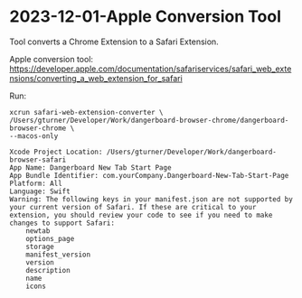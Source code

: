 # 2023-12-01-Apple Conversion Tool

Tool converts a Chrome Extension to a Safari Extension.

Apple conversion tool:  
https://developer.apple.com/documentation/safariservices/safari_web_extensions/converting_a_web_extension_for_safari

Run:
```
xcrun safari-web-extension-converter \
/Users/gturner/Developer/Work/dangerboard-browser-chrome/dangerboard-browser-chrome \
--macos-only
```

```
Xcode Project Location: /Users/gturner/Developer/Work/dangerboard-browser-safari
App Name: Dangerboard New Tab Start Page
App Bundle Identifier: com.yourCompany.Dangerboard-New-Tab-Start-Page
Platform: All
Language: Swift
Warning: The following keys in your manifest.json are not supported by your current version of Safari. If these are critical to your extension, you should review your code to see if you need to make changes to support Safari:
	newtab
	options_page
	storage
	manifest_version
	version
	description
	name
	icons
```
